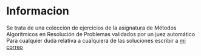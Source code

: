 # Informacion
Se trata de una colección de ejercicios de la asignatura de Métodos Algorítmicos en Resolución de Problemas validados por un juez automático
Para cualquier duda relativa a cualquiera de las soluciones escribir a [mi correo](jorvil01@ucm.es)
